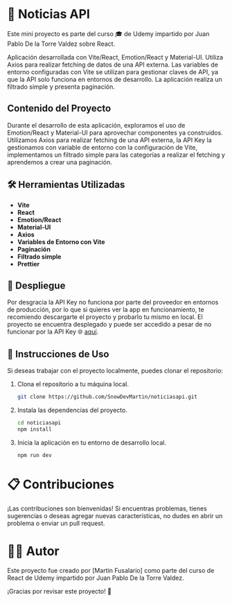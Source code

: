 # 📰 Noticias API

Este mini proyecto es parte del curso 🎓 de Udemy impartido por Juan Pablo De la Torre Valdez sobre React.

Aplicación desarrollada con Vite/React, Emotion/React y Material-UI. Utiliza Axios para realizar fetching de datos de una API externa. Las variables de entorno configuradas con Vite se utilizan para gestionar claves de API, ya que la API solo funciona en entornos de desarrollo. La aplicación realiza un filtrado simple y presenta paginación.

## Contenido del Proyecto

Durante el desarrollo de esta aplicación, exploramos el uso de Emotion/React y Material-UI para aprovechar componentes ya construidos. Utilizamos Axios para realizar fetching de una API externa, la API Key la gestionamos con variable de entorno con la configuración de Vite, implementamos un filtrado simple para las categorías a realizar el fetching y aprendemos a crear una paginación.

## 🛠️ Herramientas Utilizadas

- **Vite**
- **React**
- **Emotion/React**
- **Material-UI**
- **Axios**
- **Variables de Entorno con Vite**
- **Paginación**
- **Filtrado simple**
- **Prettier**

## 🚀 Despliegue

Por desgracia la API Key no funciona por parte del proveedor en entornos de producción, por lo que si quieres ver la app en funcionamiento, te recomiendo descargarte el proyecto y probarlo tu mismo en local.
El proyecto se encuentra desplegado y puede ser accedido a pesar de no funcionar por la API Key 🌐 [aquí](https://noticiasapi-mu.vercel.app/).

## 🔧 Instrucciones de Uso
Si deseas trabajar con el proyecto localmente, puedes clonar el repositorio:

1. Clona el repositorio a tu máquina local.
   ```bash
   git clone https://github.com/SnowDevMartin/noticiasapi.git

2. Instala las dependencias del proyecto.
   ```bash
   cd noticiasapi
   npm install

3. Inicia la aplicación en tu entorno de desarrollo local.
   ```bash
   npm run dev


# 📋 Contribuciones

¡Las contribuciones son bienvenidas! Si encuentras problemas, tienes sugerencias o deseas agregar nuevas características, no dudes en abrir un problema o enviar un pull request.

# 🧑‍💻 Autor

Este proyecto fue creado por [Martin Fusalario] como parte del curso de React de Udemy impartido por Juan Pablo De la Torre Valdez.

¡Gracias por revisar este proyecto! 🚀
